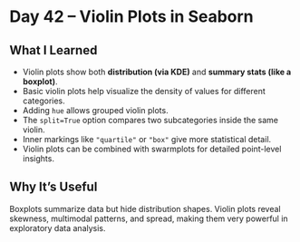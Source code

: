 # Day 42 – Violin Plots in Seaborn 

## What I Learned
- Violin plots show both **distribution (via KDE)** and **summary stats (like a boxplot)**.  
- Basic violin plots help visualize the density of values for different categories.  
- Adding `hue` allows grouped violin plots.  
- The `split=True` option compares two subcategories inside the same violin.  
- Inner markings like `"quartile"` or `"box"` give more statistical detail.  
- Violin plots can be combined with swarmplots for detailed point-level insights.  

## Why It’s Useful
Boxplots summarize data but hide distribution shapes. Violin plots reveal skewness, multimodal patterns, and spread, making them very powerful in exploratory data analysis.


